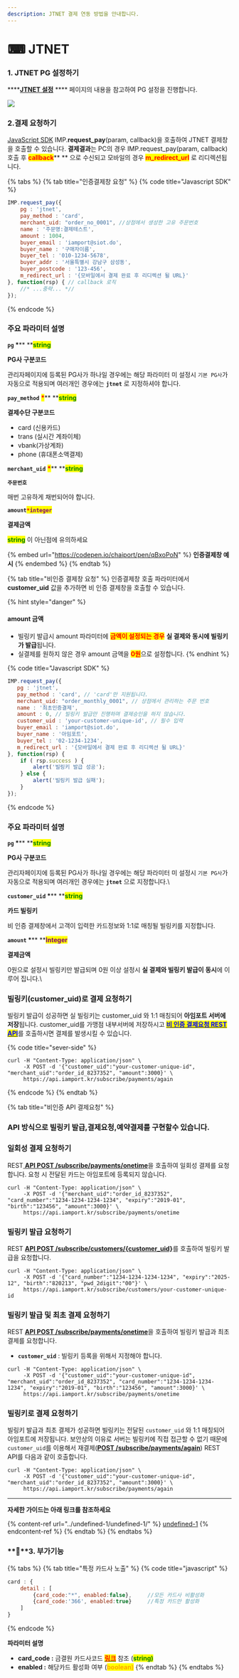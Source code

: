 ```yaml
---
description: JTNET 결제 연동 방법을 안내합니다.
---
```


# ⌨ JTNET

### 1. JTNET PG 설정하기

****[**JTNET 설정**](../undefined/2.-pg/payment-gateway/jtnet.md) **** 페이지의 내용을 참고하여 PG 설정을 진행합니다.

![](<../.gitbook/assets/스크린샷 2022-05-31 오후 12.07.01.png>)

### 2.결제 요청하기

[JavaScript SDK](../sdk/javascript-sdk/) IMP.**request\_pay**(param, callback)을 호출하여 JTNET 결제창을 호출할 수 있습니다. **결제결과**는 PC의 경우 IMP.request\_pay(param, callback) 호출 후 <mark style="color:red;">**callback**</mark>** ** 으로 수신되고 모바일의 경우 <mark style="color:red;">**m\_redirect\_url**</mark> 로 리디렉션됩니다.

{% tabs %}
{% tab title="인증결제창 요청" %}
{% code title="Javascript SDK" %}
```javascript
IMP.request_pay({
    pg : 'jtnet',
    pay_method : 'card',
    merchant_uid: "order_no_0001", //상점에서 생성한 고유 주문번호
    name : '주문명:결제테스트',
    amount : 1004,
    buyer_email : 'iamport@siot.do',
    buyer_name : '구매자이름',
    buyer_tel : '010-1234-5678',
    buyer_addr : '서울특별시 강남구 삼성동',
    buyer_postcode : '123-456',
    m_redirect_url : '{모바일에서 결제 완료 후 리디렉션 될 URL}' 
}, function(rsp) { // callback 로직
	//* ...중략... *//
});
```
{% endcode %}

####

### 주요 파라미터 설명

**`pg`  **<mark style="color:red;">**\***</mark>**  **<mark style="color:green;">**s**</mark><mark style="color:green;">**tring**</mark>

**PG사 구분코드**

관리자페이지에 등록된 PG사가 하나일 경우에는 해당 파라미터 미 설정시 `기본 PG사`가 자동으로 적용되며 여러개인 경우에는 **`jtnet`** 로 지정하셔야 합니다.



**`pay_method`** <mark style="color:red;">**\***</mark>** **<mark style="color:green;">**s**</mark><mark style="color:green;">**tring**</mark>

**결제수단 구분코드**

* card (신용카드)
* trans (실시간 계좌이체)
* vbank(가상계좌)
* phone (휴대폰소액결제)



**`merchant_uid`** <mark style="color:red;">**\***</mark>** **<mark style="color:green;">**s**</mark><mark style="color:green;">**tring**</mark>

**`주문번호`**

매번 고유하게 채번되어야 합니다.



**`amount`**<mark style="color:red;">**`*`**</mark><mark style="color:purple;">**`integer`**</mark>

**결제금액**

<mark style="color:green;">**string**</mark> 이 아닌점에 유의하세요



{% embed url="https://codepen.io/chaiport/pen/qBxoPoN" %}
**인증결제창 예시**
{% endembed %}
{% endtab %}

{% tab title="비인증 결제창 요청" %}
인증결제창 호출 파라미터에서 **customer\_uid** 값을 추가하면 비 인증 결제창을 호출할 수 있습니다.   &#x20;



{% hint style="danger" %}
#### **amount 금액**

* 빌링키 발급시 amount 파라미터에 <mark style="color:red;">**금액이 설정되는 경우**</mark> **실 결제와 동시에 빌링키가 발급**됩니다.
* 실결제를 원하지 않은 경우 amount 금액을 <mark style="color:red;">**0원**</mark>으로 설정합니다.
{% endhint %}



{% code title="Javascript SDK" %}
```javascript
IMP.request_pay({
   pg : 'jtnet',
   pay_method : 'card', // 'card'만 지원됩니다.
   merchant_uid: "order_monthly_0001", // 상점에서 관리하는 주문 번호
   name : '최초인증결제',
   amount : 0, // 빌링키 발급만 진행하며 결제승인을 하지 않습니다.
   customer_uid : 'your-customer-unique-id', // 필수 입력
   buyer_email : 'iamport@siot.do',
   buyer_name : '아임포트',
   buyer_tel : '02-1234-1234',
   m_redirect_url : '{모바일에서 결제 완료 후 리디렉션 될 URL}'
}, function(rsp) {
    if ( rsp.success ) {
        alert('빌링키 발급 성공');
    } else {
        alert('빌링키 발급 실패');
    }
});
```
{% endcode %}



### 주요 파라미터 설명

**`pg`  **<mark style="color:red;">**\***</mark>** **<mark style="color:green;">**string**</mark>

**PG사 구분코드**

관리자페이지에 등록된 PG사가 하나일 경우에는 해당 파라미터 미 설정시 `기본 PG사`가 자동으로 적용되며 여러개인 경우에는 **`jtnet`** 으로 지정합니다.\


**`customer_uid`  **<mark style="color:red;">**\***</mark>** **<mark style="color:green;">**string**</mark>

**카드 빌링키**

비 인증 결제창에서 고객이 입력한 카드정보와 1:1로 매칭될 빌링키를 지정합니다.



**`amount`  **<mark style="color:red;">**\***</mark>** **<mark style="color:purple;">**Integer**</mark>

**결제금액**

0원으로 설정시 빌링키만 발급되며 0원 이상 설정시 **실 결제와 빌링키 발급이 동시**에 이루어 집니다.\


### 빌링키(customer\_uid)로 결제 요청하기

빌링키 발급이 성공하면 실 빌링키는 customer\_uid 와 1:1 매칭되어 **아임포트 서버에 저장**됩니다. customer\_uid를 가맹점 내부서버에 저장하시고 [<mark style="color:blue;">**비 인증 결제요청 REST API**</mark>](../api/api-4/api.md)를 호출하시면 결제를 발생시킬 수 있습니다.



{% code title="sever-side" %}
```
curl -H "Content-Type: application/json" \   
     -X POST -d '{"customer_uid":"your-customer-unique-id", "merchant_uid":"order_id_8237352", "amount":3000}' \
     https://api.iamport.kr/subscribe/payments/again
```
{% endcode %}
{% endtab %}

{% tab title="비인증 API  결제요청" %}
### **API 방식으로 빌링키 발급,결제요청,예약결제를 구현할수 있습니다.**

### 일회성 결제 요청하기

REST[ **API POST /subscribe/payments/onetime**](../api/api-4/api-1.md)을 호출하여 일회성 결제를 요청합니다. 요청 시 전달된 카드는 아임포트에 등록되지 않습니다.

```
curl -H "Content-Type: application/json" \   
     -X POST -d '{"merchant_uid":"order_id_8237352", "card_number":"1234-1234-1234-1234", "expiry":"2019-01", "birth":"123456", "amount":3000}' \
     https://api.iamport.kr/subscribe/payments/onetime
```

###

### 빌링키 발급 요청하기

REST [**API POST /subscribe/customers/{customer\_uid}**](../api/api-2/api-1.md)를 호출하여 빌링키 발급을 요청합니다.

```
curl -H "Content-Type: application/json" \   
     -X POST -d '{"card_number":"1234-1234-1234-1234", "expiry":"2025-12", "birth":"820213", "pwd_2digit":"00"}' \
     https://api.iamport.kr/subscribe/customers/your-customer-unique-id
```

###

### 빌링키 발급 및 최초 결제 요청하기

REST [**API POST /subscribe/payments/onetime**](../api/api-4/api-1.md)을 호출하여 빌링키 발급과 최초 결제를 요청합니다.

* **`customer_uid`** : 빌링키 등록을 위해서 지정해야 합니다.

```
curl -H "Content-Type: application/json" \   
     -X POST -d '{"customer_uid":"your-customer-unique-id", "merchant_uid":"order_id_8237352", "card_number":"1234-1234-1234-1234", "expiry":"2019-01", "birth":"123456", "amount":3000}' \
     https://api.iamport.kr/subscribe/payments/onetime 
```

###

### 빌링키로 결제 요청하기

빌링키 발급과 최초 결제가 성공하면 빌링키는 전달된 `customer_uid` 와 1:1 매칭되어 아임포트에 저장됩니다. 보안상의 이유로 서버는 빌링키에 직접 접근할 수 없기 때문에 `customer_uid`를 이용해서 재결제([**POST /subscribe/payments/again**](../api/api-4/api.md)) REST API를 다음과 같이 호출합니다.

```
curl -H "Content-Type: application/json" \   
     -X POST -d '{"customer_uid":"your-customer-unique-id", "merchant_uid":"order_id_8237352", "amount":3000}' \
     https://api.iamport.kr/subscribe/payments/again
```

****

**자세한 가이드는 아래 링크를 참조하세요**

{% content-ref url="../undefined-1/undefined-1/" %}
[undefined-1](../undefined-1/undefined-1/)
{% endcontent-ref %}
{% endtab %}
{% endtabs %}

### ****3. 부가기능

{% tabs %}
{% tab title="특정 카드사 노출" %}
{% code title="javascript" %}
```javascript
card : {
    detail : [
        {card_code:"*", enabled:false},     //모든 카드사 비활성화
        {card_code:'366', enabled:true}     //특정 카드만 활성화
    ]
}
```
{% endcode %}



**파라미터 설명**

* **card\_code :** 금결원 카드사코드 [<mark style="color:red;">**링크**</mark>](https://chaifinance.notion.site/53589280bbc94fab938d93257d452216?v=eb405baf52134b3f90d438e3bf763630) 참조 (<mark style="color:green;">**string)**</mark>
* **enabled :** 해당카드 활성화 여부 (<mark style="color:orange;">**boolean)**</mark>
{% endtab %}
{% endtabs %}
